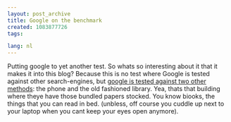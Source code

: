 ```yaml
---
layout: post_archive
title: Google on the benchmark
created: 1083877726
tags:

lang: nl
---
```

Putting google to yet another test.  So whats so interesting about it that it makes it into this blog? Because this is no test where Google is tested against other search-engines, but [google is tested against two other methods](http://www.guardian.co.uk/online/news/0,12597,1210455,00.html): the phone and the old fashioned library. Yea, thats that building where theye have those bundled papers stocked. You know biooks, the things that you can read in bed. (unbless, off course you cuddle up next to your laptop when you cant keep your eyes open anymore).
